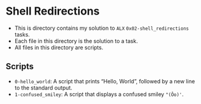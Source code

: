 # Shell Redirections

- This is directory contains my solution to `ALX` `0x02-shell_redirections` tasks.
- Each file in this directory is the solution to a task.
- All files in this directory are scripts.

## Scripts

- `0-hello_world`: A script that prints “Hello, World”, followed by a new line to the standard output.
- `1-confused_smiley`: A script that displays a confused smiley `"(Ôo)'`.
